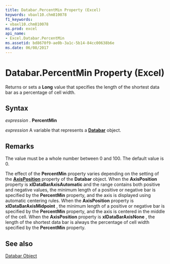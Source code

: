 ```yaml
---
title: Databar.PercentMin Property (Excel)
keywords: vbaxl10.chm810078
f1_keywords:
- vbaxl10.chm810078
ms.prod: excel
api_name:
- Excel.Databar.PercentMin
ms.assetid: bd8670f9-ae0b-3a1c-5b14-84cc00638b6e
ms.date: 06/08/2017
---
```



# Databar.PercentMin Property (Excel)

Returns or sets a  **Long** value that specifies the length of the shortest data bar as a percentage of cell width.


## Syntax

 _expression_ . **PercentMin**

 _expression_ A variable that represents a **[Databar](Excel.Databar.md)** object.


## Remarks

The value must be a whole number between 0 and 100. The default value is 0.

The effect of the  **PercentMin** property varies depending on the setting of the **[AxisPosition](Excel.Databar.AxisPosition.md)** property of the **Databar** object. When the **AxisPosition** property is **xlDataBarAxisAutomatic** and the range contains both positive and negative values, the minimum length of a positive or negative bar is specified by the **PercentMin** property, and the axis is displayed using automatic centering rules. When the **AxisPosition** property is **xlDataBarAxisMidpoint** , the minimum length of a positive or negative bar is specified by the **PercentMin** property, and the axis is centered in the middle of the cell. When the **AxisPosition** property is **xlDataBarAxisNone** , the length of the shortest data bar is always the percentage of cell width specified by the **PercentMin** property.


## See also


[Databar Object](Excel.Databar.md)

